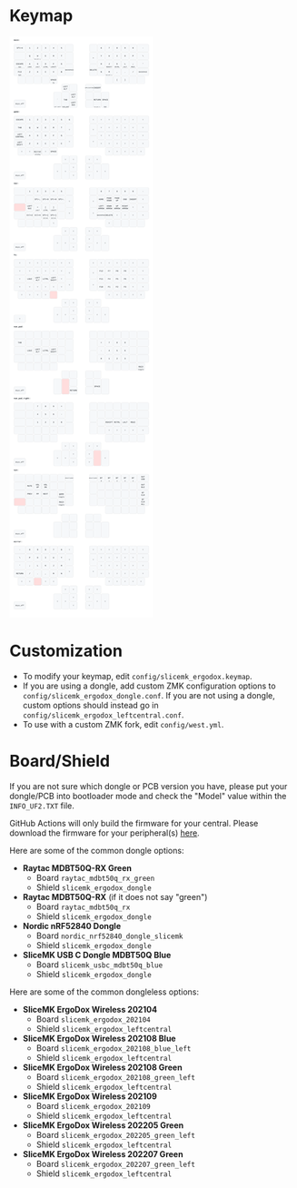 # Keymap
![keymap](./keymap-drawer/slicemk_ergodox.svg)
# Customization

- To modify your keymap, edit `config/slicemk_ergodox.keymap`.
- If you are using a dongle, add custom ZMK configuration options to
  `config/slicemk_ergodox_dongle.conf`. If you are not using a dongle, custom
  options should instead go in `config/slicemk_ergodox_leftcentral.conf`.
- To use with a custom ZMK fork, edit `config/west.yml`.

# Board/Shield

If you are not sure which dongle or PCB version you have, please put your
dongle/PCB into bootloader mode and check the "Model" value within the
`INFO_UF2.TXT` file.

GitHub Actions will only build the firmware for your central. Please download
the firmware for your peripheral(s)
[here](https://www.slicemk.com/pages/ergodox-wireless-peripheral).

Here are some of the common dongle options:

- **Raytac MDBT50Q-RX Green**
	- Board `raytac_mdbt50q_rx_green`
	- Shield `slicemk_ergodox_dongle`
- **Raytac MDBT50Q-RX** (if it does not say "green")
	- Board `raytac_mdbt50q_rx`
	- Shield `slicemk_ergodox_dongle`
- **Nordic nRF52840 Dongle**
	- Board `nordic_nrf52840_dongle_slicemk`
	- Shield `slicemk_ergodox_dongle`
- **SliceMK USB C Dongle MDBT50Q Blue**
	- Board `slicemk_usbc_mdbt50q_blue`
	- Shield `slicemk_ergodox_dongle`

Here are some of the common dongleless options:

- **SliceMK ErgoDox Wireless 202104**
	- Board `slicemk_ergodox_202104`
	- Shield `slicemk_ergodox_leftcentral`
- **SliceMK ErgoDox Wireless 202108 Blue**
	- Board `slicemk_ergodox_202108_blue_left`
	- Shield `slicemk_ergodox_leftcentral`
- **SliceMK ErgoDox Wireless 202108 Green**
	- Board `slicemk_ergodox_202108_green_left`
	- Shield `slicemk_ergodox_leftcentral`
- **SliceMK ErgoDox Wireless 202109**
	- Board `slicemk_ergodox_202109`
	- Shield `slicemk_ergodox_leftcentral`
- **SliceMK ErgoDox Wireless 202205 Green**
	- Board `slicemk_ergodox_202205_green_left`
	- Shield `slicemk_ergodox_leftcentral`
- **SliceMK ErgoDox Wireless 202207 Green**
	- Board `slicemk_ergodox_202207_green_left`
	- Shield `slicemk_ergodox_leftcentral`

